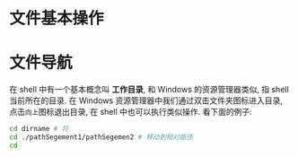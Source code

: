 # 文件基本操作

# 文件导航

在 shell 中有一个基本概念叫 **工作目录**, 和 Windows 的资源管理器类似, 指 shell 当前所在的目录. 在 Windows 资源管理器中我们通过双击文件夹图标进入目录, 点击`向上`图标退出目录, 在 shell 中也可以执行类似操作. 看下面的例子:

```bash
cd dirname # 将
cd ./pathSegement1/pathSegemen2 # 移动到相对路径
cd 
```